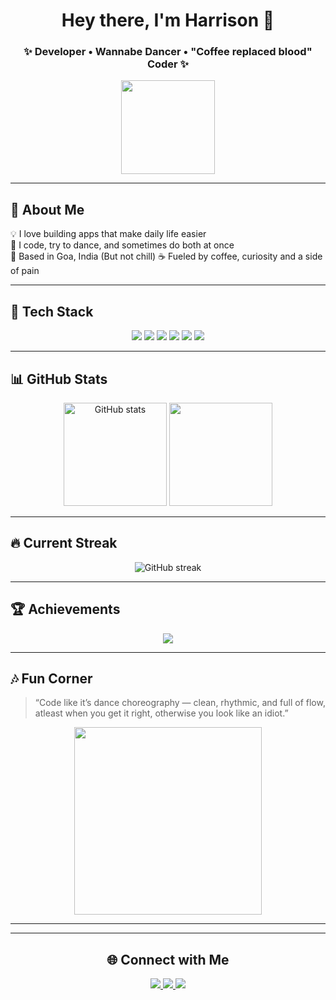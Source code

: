 <!-- TITLE SECTION -->
<h1 align="center">Hey there, I'm Harrison 👋</h1>
<h3 align="center">✨ Developer • Wannabe Dancer • "Coffee replaced blood" Coder ✨</h3>

<p align="center">
  <img src="https://media.giphy.com/media/WUlplcMpOCEmTGBtBW/giphy.gif" width="150">
</p>

---

## 🌟 About Me
  
💡 I love building apps that make daily life easier  
🕺 I code, try to dance, and sometimes do both at once  
📍 Based in Goa, India (But not chill) 
☕ Fueled by coffee, curiosity and a side of pain

---

## 🧠 Tech Stack

<p align="center">
  <img src="https://img.shields.io/badge/React-20232A?style=for-the-badge&logo=react&logoColor=61DAFB"/>
  <img src="https://img.shields.io/badge/Node.js-43853D?style=for-the-badge&logo=node.js&logoColor=white"/>
  <img src="https://img.shields.io/badge/Express.js-404D59?style=for-the-badge"/>
  <img src="https://img.shields.io/badge/MongoDB-4EA94B?style=for-the-badge&logo=mongodb&logoColor=white"/>
  <img src="https://img.shields.io/badge/Python-FFD43B?style=for-the-badge&logo=python&logoColor=blue"/>
  <img src="https://img.shields.io/badge/Tkinter-FFB300?style=for-the-badge"/>
</p>

---

## 📊 GitHub Stats

<p align="center">
  <img src="https://github-readme-stats.vercel.app/api?username=HarryHomie&show_icons=true&theme=radical" alt="GitHub stats" height="165"/>
  <img src="https://github-readme-stats.vercel.app/api/top-langs/?username=HarryHomie&layout=compact&theme=radical" height="165"/>
</p>

---

## 🔥 Current Streak

<p align="center">
  <img src="https://github-readme-streak-stats.herokuapp.com/?user=HarryHomie&theme=radical" alt="GitHub streak"/>
</p>


---

## 🏆 Achievements

<p align="center">
  <img src="https://github-profile-trophy.vercel.app/?username=HarryHomie&theme=onedark&no-frame=true&margin-w=15"/>
</p>

---

## 🎶 Fun Corner

> “Code like it’s dance choreography — clean, rhythmic, and full of flow, atleast when you get it right, otherwise you look like an idiot.”  

<p align="center">
  <img src="https://media.giphy.com/media/13HgwGsXF0aiGY/giphy.gif" width="300">
</p>

---

<div align="center">



---
## 🌐 Connect with Me

<p align="center">
  <a href="https://www.linkedin.com/in/harrison-amaral-b59501231/" target="_blank">
    <img src="https://img.shields.io/badge/LinkedIn-%230077B5.svg?style=for-the-badge&logo=linkedin&logoColor=white"/>
  </a>
  <a href="https://github.com/HarryHomie" target="_blank">
    <img src="https://img.shields.io/badge/GitHub-100000?style=for-the-badge&logo=github&logoColor=white"/>
  </a>
  <a href="mailto:harrison.e.amaral@gmail.com">
    <img src="https://img.shields.io/badge/Email-D14836?style=for-the-badge&logo=gmail&logoColor=white"/>
  </a>
</p>


